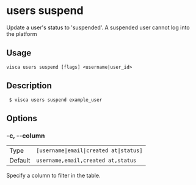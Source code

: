 # users suspend

Update a user's status to 'suspended'. A suspended user cannot log into the platform

## Usage

```console
visca users suspend [flags] <username|user_id>
```

## Description

```console
 $ visca users suspend example_user
```

## Options

### -c, --column

|         |                                                    |
| ------- | -------------------------------------------------- |
| Type    | <code>[username\|email\|created at\|status]</code> |
| Default | <code>username,email,created at,status</code>      |

Specify a column to filter in the table.
